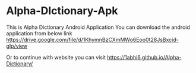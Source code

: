 # Alpha-DIctionary-Apk
This is Alpha Dictionary Android Application
You can download the android application from below link
https://drive.google.com/file/d/1KhymnBzCXmMWo6Eoo0t28JsBxcid-gIp/view

Or to continue with website you can visit https://1abhi6.github.io/Alpha-Dictionary/
